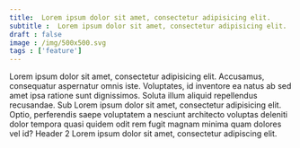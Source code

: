 ```yaml
---
title:  Lorem ipsum dolor sit amet, consectetur adipisicing elit.
subtitle :  Lorem ipsum dolor sit amet, consectetur adipisicing elit.
draft : false
image : /img/500x500.svg
tags : ['feature']
---
```

 Lorem ipsum dolor sit amet, consectetur adipisicing elit. Accusamus, consequatur aspernatur omnis iste. Voluptates, id inventore ea natus ab sed amet ipsa ratione sunt dignissimos. Soluta illum aliquid repellendus recusandae. Sub Lorem ipsum dolor sit amet, consectetur adipisicing elit. Optio, perferendis saepe voluptatem a nesciunt architecto voluptas deleniti dolor tempora quasi quidem odit rem fugit magnam minima quam dolores vel id? Header 2 Lorem ipsum dolor sit amet, consectetur adipiscing elit.